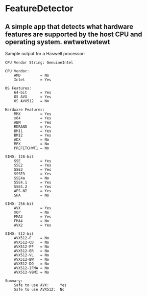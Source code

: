 # FeatureDetector

A simple app that detects what hardware features are supported by the host CPU and operating system.
ewtwetwetewt
-----

Sample output for a Haswell processor:

````
CPU Vendor String: GenuineIntel

CPU Vendor:
    AMD         = No
    Intel       = Yes

OS Features:
    64-bit      = Yes
    OS AVX      = Yes
    OS AVX512   = No

Hardware Features:
    MMX         = Yes
    x64         = Yes
    ABM         = Yes
    RDRAND      = Yes
    BMI1        = Yes
    BMI2        = Yes
    ADX         = No
    MPX         = No
    PREFETCHWT1 = No

SIMD: 128-bit
    SSE         = Yes
    SSE2        = Yes
    SSE3        = Yes
    SSSE3       = Yes
    SSE4a       = No
    SSE4.1      = Yes
    SSE4.2      = Yes
    AES-NI      = Yes
    SHA         = No

SIMD: 256-bit
    AVX         = Yes
    XOP         = No
    FMA3        = Yes
    FMA4        = No
    AVX2        = Yes

SIMD: 512-bit
    AVX512-F    = No
    AVX512-CD   = No
    AVX512-PF   = No
    AVX512-ER   = No
    AVX512-VL   = No
    AVX512-BW   = No
    AVX512-DQ   = No
    AVX512-IFMA = No
    AVX512-VBMI = No

Summary:
    Safe to use AVX:     Yes
    Safe to use AVX512:  No

